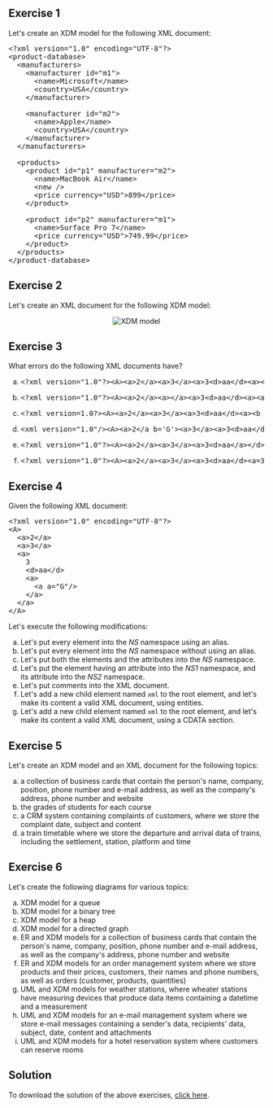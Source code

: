 ## Exercise 1

Let's create an XDM model for the following XML document:

<pre class="prettyprint lang-xml">
&lt;?xml version=&quot;1.0&quot; encoding=&quot;UTF-8&quot;?&gt;
&lt;product-database&gt;
  &lt;manufacturers&gt;
    &lt;manufacturer id=&quot;m1&quot;&gt;
      &lt;name&gt;Microsoft&lt;/name&gt;
      &lt;country&gt;USA&lt;/country&gt;
    &lt;/manufacturer&gt;

    &lt;manufacturer id=&quot;m2&quot;&gt;
      &lt;name&gt;Apple&lt;/name&gt;
      &lt;country&gt;USA&lt;/country&gt;
    &lt;/manufacturer&gt;
  &lt;/manufacturers&gt;

  &lt;products&gt;
    &lt;product id=&quot;p1&quot; manufacturer=&quot;m2&quot;&gt;
      &lt;name&gt;MacBook Air&lt;/name&gt;
      &lt;new /&gt;
      &lt;price currency=&quot;USD&quot;&gt;899&lt;/price&gt;
    &lt;/product&gt;

    &lt;product id=&quot;p2&quot; manufacturer=&quot;m1&quot;&gt;
      &lt;name&gt;Surface Pro 7&lt;/name&gt;
      &lt;price currency=&quot;USD&quot;&gt;749.99&lt;/price&gt;
    &lt;/product&gt;
  &lt;/products&gt;
&lt;/product-database&gt;</pre>

## Exercise 2

Let's create an XML document for the following XDM model:

<p align="center">
  <img src="assets/courses/xml/lab01/exercise02/projects.xdm.dot.png" alt="XDM model">
</p>

## Exercise 3

What errors do the following XML documents have?

<ol type="a">
  <li>
    <pre>&lt;?xml version=&quot;1.0&quot;?&gt;&lt;A&gt;&lt;a&gt;2&lt;/a&gt;&lt;a&gt;3&lt;/a&gt;&lt;a&gt;3&lt;d&gt;aa&lt;/d&gt;&lt;a&gt;&lt;a a=&quot;G&quot;&gt;&lt;/A&gt;</pre>
  </li>
  <li>
    <pre>&lt;?xml version=&quot;1.0&quot;?&gt;&lt;A&gt;&lt;a&gt;2&lt;/a&gt;&lt;a&gt;&lt;/a&gt;&lt;a&gt;3&lt;d&gt;aa&lt;/d&gt;&lt;a&gt;&lt;a a=&quot;G&quot;/&gt;&lt;/A&gt;</pre>
  </li>
  <li>
    <pre>&lt;?xml version=1.0?&gt;&lt;A&gt;&lt;a&gt;2&lt;/a&gt;&lt;a&gt;3&lt;/a&gt;&lt;a&gt;3&lt;d&gt;aa&lt;/d&gt;&lt;a&gt;&lt;b a=&apos;G&apos;&gt;&lt;/A&gt;</pre>
  </li>
  <li>
    <pre>&lt;xml version=&quot;1.0&quot;/&gt;&lt;A&gt;&lt;a&gt;2&lt;/a b=&apos;G&apos;&gt;&lt;a&gt;3&lt;/a&gt;&lt;a&gt;3&lt;d&gt;aa&lt;/d&gt;&lt;a&gt;&lt;a&gt;&lt;/a&gt;</pre>
  </li>
  <li>
    <pre>&lt;?xml version=&quot;1.0&quot;?&gt;&lt;A&gt;&lt;a&gt;2&lt;/a&gt;&lt;a&gt;3&lt;/a&gt;&lt;a&gt;3&lt;d&gt;aa&lt;/a&gt;&lt;/d&gt;&lt;a/&gt;&lt;/A&gt;&lt;a&gt;2&lt;/a&gt;</pre>
  </li>
  <li>
    <pre>&lt;?xml version=&quot;1.0&quot;?&gt;&lt;A&gt;&lt;a&gt;2&lt;/a&gt;&lt;a&gt;3&lt;/a&gt;&lt;a&gt;3&lt;d&gt;aa&lt;/d&gt;&lt;a=3&gt;&lt;a&gt;&lt;/A&gt;</pre>
  </li>
</ol>

## Exercise 4

Given the following XML document:

<pre class="prettyprint lang-xml">&lt;?xml version=&quot;1.0&quot; encoding=&quot;UTF-8&quot;?&gt;
&lt;A&gt;
  &lt;a&gt;2&lt;/a&gt;
  &lt;a&gt;3&lt;/a&gt;
  &lt;a&gt;
    3
    &lt;d&gt;aa&lt;/d&gt;
    &lt;a&gt;
      &lt;a a=&quot;G&quot;/&gt;
    &lt;/a&gt;
  &lt;/a&gt;
&lt;/A&gt;</pre>

Let's execute the following modifications:

<ol type="a">
  <li>Let's put every element into the <i>NS</i> namespace using an alias.</li>
  <li>Let's put every element into the <i>NS</i> namespace without using an alias.</li>
  <li>Let's put both the elements and the attributes into the <i>NS</i> namespace.</li>
  <li>Let's put the element having an attribute into the <i>NS1</i> namespace, and its attribute into the <i>NS2</i> namespace.</li>
  <li>Let's put comments into the XML document.</li>
  <li>Let's add a new child element named <code>xml</code> to the root element, and let's make its content a valid XML document, using entities.</li>
  <li>Let's add a new child element named <code>xml</code> to the root element, and let's make its content a valid XML document, using a CDATA section.</li>
</ol>

## Exercise 5

Let's create an XDM model and an XML document for the following topics:

<ol type="a">
  <li>a collection of business cards that contain the person's name, company, position, phone number and e-mail address, as well as the company's address, phone number and website</li>
  <li>the grades of students for each course</li>
  <li>a CRM system containing complaints of customers, where we store the complaint date, subject and content</li>
  <li>a train timetable where we store the departure and arrival data of trains, including the settlement, station, platform and time</li>
</ol>

## Exercise 6

Let's create the following diagrams for various topics:

<ol type="a">
  <li>XDM model for a queue</li>
  <li>XDM model for a binary tree</li>
  <li>XDM model for a heap</li>
  <li>XDM model for a directed graph</li>
  <li>ER and XDM models for a collection of business cards that contain the person's name, company, position, phone number and e-mail address, as well as the company's address, phone number and website</li>
  <li>ER and XDM models for an order management system where we store products and their prices, customers, their names and phone numbers, as well as orders (customer, products, quantities)</li>
  <li>UML and XDM models for weather stations, where wheater stations have measuring devices that produce data items containing a datetime and a measurement</li>
  <li>UML and XDM models for an e-mail management system where we store e-mail messages containing a sender's data, recipients' data, subject, date, content and attachments</li>
  <li>UML and XDM models for a hotel reservation system where customers can reserve rooms</li>
</ol>

## Solution

To download the solution of the above exercises, [click here](assets/courses/xml/lab01/solution.zip).

